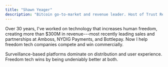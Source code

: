 ```yaml
---
title: "Shawn Yeager"
description: "Bitcoin go-to-market and revenue leader. Host of Trust Revolution podcast. Operator, advisor, investor in Bitcoin startups."
---
```


Over 30 years, I've worked on technology that increases human freedom, creating more than $300M in revenue---most recently leading sales and partnerships at Amboss, NYDIG Payments, and Bottlepay. Now I help freedom tech companies compete and win commercially.

Surveillance-based platforms dominate on distribution and user experience. Freedom tech wins by being undeniably better at both.
